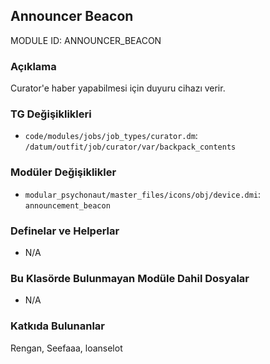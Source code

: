 ## Announcer Beacon

MODULE ID: ANNOUNCER_BEACON

### Açıklama

Curator'e haber yapabilmesi için duyuru cihazı verir.

### TG Değişiklikleri

- `code/modules/jobs/job_types/curator.dm`: `/datum/outfit/job/curator/var/backpack_contents`

### Modüler Değişiklikler

- `modular_psychonaut/master_files/icons/obj/device.dmi`: `announcement_beacon`

### Definelar ve Helperlar

- N/A

### Bu Klasörde Bulunmayan Modüle Dahil Dosyalar

- N/A

### Katkıda Bulunanlar

Rengan, Seefaaa, loanselot
